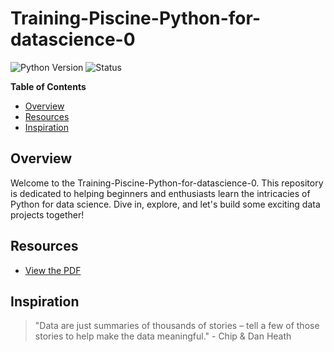 # Training-Piscine-Python-for-datascience-0

![Python Version](https://img.shields.io/badge/python-3.10-blue) ![Status](https://img.shields.io/badge/status-in%20progress-yellow)

**Table of Contents**
- [Overview](#overview)
- [Resources](#resources)
- [Inspiration](#inspiration)

## Overview
Welcome to the Training-Piscine-Python-for-datascience-0. This repository is dedicated to helping beginners and enthusiasts learn the intricacies of Python for data science. Dive in, explore, and let's build some exciting data projects together!

## Resources
- [View the PDF](en.subject.pdf)

## Inspiration
> "Data are just summaries of thousands of stories – tell a few of those stories to help make the data meaningful." - Chip & Dan Heath
